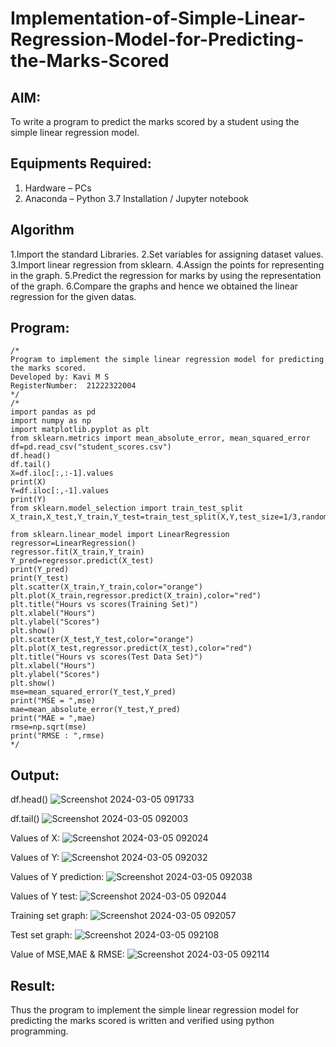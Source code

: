# Implementation-of-Simple-Linear-Regression-Model-for-Predicting-the-Marks-Scored

## AIM:
To write a program to predict the marks scored by a student using the simple linear regression model.

## Equipments Required:
1. Hardware – PCs
2. Anaconda – Python 3.7 Installation / Jupyter notebook

## Algorithm
1.Import the standard Libraries.
2.Set variables for assigning dataset values.
3.Import linear regression from sklearn.
4.Assign the points for representing in the graph.
5.Predict the regression for marks by using the representation of the graph.
6.Compare the graphs and hence we obtained the linear regression for the given datas.

## Program:
```
/*
Program to implement the simple linear regression model for predicting the marks scored.
Developed by: Kavi M S
RegisterNumber:  21222322004
*/
/*
import pandas as pd
import numpy as np
import matplotlib.pyplot as plt
from sklearn.metrics import mean_absolute_error, mean_squared_error
df=pd.read_csv("student_scores.csv")
df.head()
df.tail()
X=df.iloc[:,:-1].values
print(X)
Y=df.iloc[:,-1].values
print(Y)
from sklearn.model_selection import train_test_split
X_train,X_test,Y_train,Y_test=train_test_split(X,Y,test_size=1/3,random_state=0)

from sklearn.linear_model import LinearRegression
regressor=LinearRegression()
regressor.fit(X_train,Y_train)
Y_pred=regressor.predict(X_test)
print(Y_pred)
print(Y_test)
plt.scatter(X_train,Y_train,color="orange")
plt.plot(X_train,regressor.predict(X_train),color="red")
plt.title("Hours vs scores(Training Set)")
plt.xlabel("Hours")
plt.ylabel("Scores")
plt.show()
plt.scatter(X_test,Y_test,color="orange")
plt.plot(X_test,regressor.predict(X_test),color="red")
plt.title("Hours vs scores(Test Data Set)")
plt.xlabel("Hours")
plt.ylabel("Scores")
plt.show()
mse=mean_squared_error(Y_test,Y_pred)
print("MSE = ",mse)
mae=mean_absolute_error(Y_test,Y_pred)
print("MAE = ",mae)
rmse=np.sqrt(mse)
print("RMSE : ",rmse)
*/
```

## Output:
df.head()
![Screenshot 2024-03-05 091733](https://github.com/Kavi45-msk/Implementation-of-Simple-Linear-Regression-Model-for-Predicting-the-Marks-Scored/assets/147457752/e725baec-c503-43fc-8e67-717b1e57c874)

df.tail()
![Screenshot 2024-03-05 092003](https://github.com/Kavi45-msk/Implementation-of-Simple-Linear-Regression-Model-for-Predicting-the-Marks-Scored/assets/147457752/b41af24e-b590-4ab5-8c4d-5eb4123317e0)

Values of X:
![Screenshot 2024-03-05 092024](https://github.com/Kavi45-msk/Implementation-of-Simple-Linear-Regression-Model-for-Predicting-the-Marks-Scored/assets/147457752/319378a4-9464-4b1d-ba71-18f7c30f79f4)

Values of Y:
![Screenshot 2024-03-05 092032](https://github.com/Kavi45-msk/Implementation-of-Simple-Linear-Regression-Model-for-Predicting-the-Marks-Scored/assets/147457752/267c60ca-c93b-4d31-af55-7f4a9d359b69)

Values of Y prediction:
![Screenshot 2024-03-05 092038](https://github.com/Kavi45-msk/Implementation-of-Simple-Linear-Regression-Model-for-Predicting-the-Marks-Scored/assets/147457752/a458b09f-f040-4a57-a6e1-348890980b74)

Values of Y test:
![Screenshot 2024-03-05 092044](https://github.com/Kavi45-msk/Implementation-of-Simple-Linear-Regression-Model-for-Predicting-the-Marks-Scored/assets/147457752/2ed6e61f-8514-4e46-9526-5c4c4593a07f)

Training set graph:
![Screenshot 2024-03-05 092057](https://github.com/Kavi45-msk/Implementation-of-Simple-Linear-Regression-Model-for-Predicting-the-Marks-Scored/assets/147457752/14dd6ce1-a30c-403d-954f-b314e794f480)

Test set graph:
![Screenshot 2024-03-05 092108](https://github.com/Kavi45-msk/Implementation-of-Simple-Linear-Regression-Model-for-Predicting-the-Marks-Scored/assets/147457752/78bf8e11-7d84-43d8-a1e1-4797877bf0fb)

Value of MSE,MAE & RMSE:
![Screenshot 2024-03-05 092114](https://github.com/Kavi45-msk/Implementation-of-Simple-Linear-Regression-Model-for-Predicting-the-Marks-Scored/assets/147457752/151847c6-78ee-41ab-b893-3ad658d7b141)


## Result:
Thus the program to implement the simple linear regression model for predicting the marks scored is written and verified using python programming.
